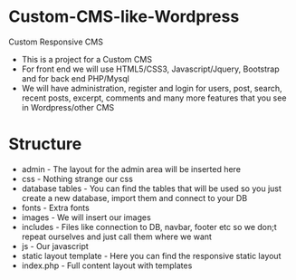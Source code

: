 # Custom-CMS-like-Wordpress
Custom Responsive CMS 

- This is a project for a Custom CMS
- For front end we will use HTML5/CSS3, Javascript/Jquery, Bootstrap and for back end PHP/Mysql
- We will have administration, register and login for users, post, search, recent posts, excerpt, 
comments and many more features that you see in Wordpress/other CMS 


# Structure
- admin - The layout for the admin area will be inserted here
- css - Nothing strange our css
- database tables - You can find the tables that will be used so you just create a new database, import them and connect to your DB
- fonts - Extra fonts
- images - We will insert our images 
- includes - Files like connection to DB, navbar, footer etc so we don;t repeat ourselves and just call them where we want
- js - Our javascript
- static layout template - Here you can find the responsive static layout
- index.php - Full content layout with templates
